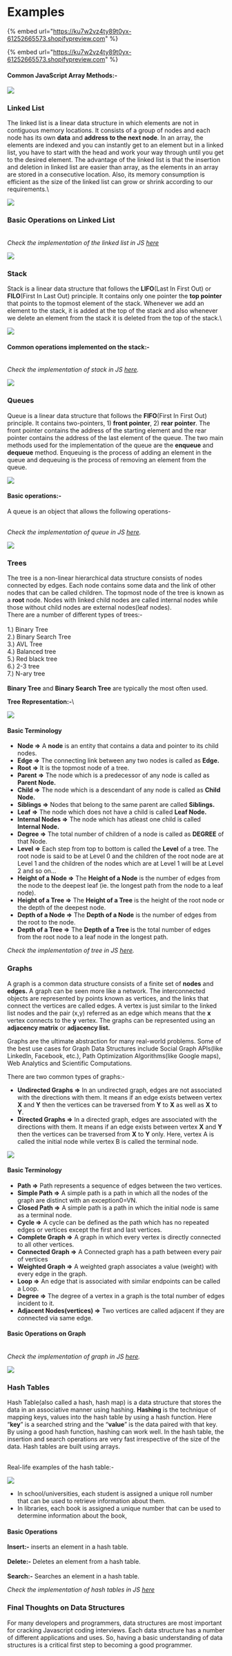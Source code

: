 # Examples

{% embed url="https://ku7w2vz4ty89t0yx-61252665573.shopifypreview.com" %}

{% embed url="https://ku7w2vz4ty89t0yx-61252665573.shopifypreview.com" %}

#### Common JavaScript Array Methods:-

![](https://res.cloudinary.com/practicaldev/image/fetch/s--sO2CO6SE--/c\_limit%2Cf\_auto%2Cfl\_progressive%2Cq\_auto%2Cw\_880/https://dev-to-uploads.s3.amazonaws.com/uploads/articles/y71kt6vkju79jyaniaw0.png)

### Linked List <a href="#linked-list" id="linked-list"></a>

The linked list is a linear data structure in which elements are not in contiguous memory locations. It consists of a group of nodes and each node has its own **data** and **address to the next node**. In an array, the elements are indexed and you can instantly get to an element but in a linked list, you have to start with the head and work your way through until you get to the desired element. The advantage of the linked list is that the insertion and deletion in linked list are easier than array, as the elements in an array are stored in a consecutive location. Also, its memory consumption is efficient as the size of the linked list can grow or shrink according to our requirements.\\

![](https://res.cloudinary.com/practicaldev/image/fetch/s--gukqRKbB--/c\_limit%2Cf\_auto%2Cfl\_progressive%2Cq\_auto%2Cw\_880/https://cdn.hashnode.com/res/hashnode/image/upload/v1619623950414/hFovrOEhj.png)

### Basic Operations on Linked List <a href="#basic-operations-on-linked-list" id="basic-operations-on-linked-list"></a>

\
_Check the implementation of the linked list in JS_ [_here_](https://www.freecodecamp.org/news/implementing-a-linked-list-in-javascript/#:\~:text=A%20linked%20list%20is%20a%20linear%20data%20structure%20similar%20to%20an%20array.\&text=Rather%20each%20element%20is%20a,be%20any%20valid%20data%20type.)

![](https://res.cloudinary.com/practicaldev/image/fetch/s--RkhmIm6g--/c\_limit%2Cf\_auto%2Cfl\_progressive%2Cq\_auto%2Cw\_880/https://cdn.hashnode.com/res/hashnode/image/upload/v1619625266982/xq4I6d54B.png)

### Stack <a href="#stack" id="stack"></a>

Stack is a linear data structure that follows the **LIFO**(Last In First Out) or **FILO**(First In Last Out) principle. It contains only one pointer the **top pointer** that points to the topmost element of the stack. Whenever we add an element to the stack, it is added at the top of the stack and also whenever we delete an element from the stack it is deleted from the top of the stack.\\

![](https://res.cloudinary.com/practicaldev/image/fetch/s--ZQVb0uUv--/c\_limit%2Cf\_auto%2Cfl\_progressive%2Cq\_auto%2Cw\_880/https://cdn.hashnode.com/res/hashnode/image/upload/v1619525079548/nmLn6pEVy.jpeg)

#### Common operations implemented on the stack:- <a href="#common-operations-implemented-on-the-stack" id="common-operations-implemented-on-the-stack"></a>

\
_Check the implementation of stack in JS_ [_here_](https://betterprogramming.pub/implementing-a-stack-in-javascript-73d1aa0483c1)_._

![](https://res.cloudinary.com/practicaldev/image/fetch/s--9cTWdwcp--/c\_limit%2Cf\_auto%2Cfl\_progressive%2Cq\_auto%2Cw\_880/https://cdn.hashnode.com/res/hashnode/image/upload/v1619526090516/2P5WskswF.png)

### Queues <a href="#queues" id="queues"></a>

Queue is a linear data structure that follows the **FIFO**(First In First Out) principle. It contains two-pointers, 1) **front pointer**, 2) **rear pointer**. The front pointer contains the address of the starting element and the rear pointer contains the address of the last element of the queue. The two main methods used for the implementation of the queue are the **enqueue** and **dequeue** method. Enqueuing is the process of adding an element in the queue and dequeuing is the process of removing an element from the queue.

![](https://res.cloudinary.com/practicaldev/image/fetch/s--I2JzCIZt--/c\_limit%2Cf\_auto%2Cfl\_progressive%2Cq\_auto%2Cw\_880/https://cdn.hashnode.com/res/hashnode/image/upload/v1619612564546/wKa7IZvmD.png)

#### Basic operations:- <a href="#basic-operations" id="basic-operations"></a>

A queue is an object that allows the following operations-

\
_Check the implementation of queue in JS_ [_here_](https://dmitripavlutin.com/javascript-queue/)_._

![](https://res.cloudinary.com/practicaldev/image/fetch/s--e3W8a\_Sd--/c\_limit%2Cf\_auto%2Cfl\_progressive%2Cq\_auto%2Cw\_880/https://cdn.hashnode.com/res/hashnode/image/upload/v1619613224843/jiUo18FFX.png)

### Trees <a href="#trees" id="trees"></a>

The tree is a non-linear hierarchical data structure consists of nodes connected by edges. Each node contains some data and the link of other nodes that can be called children. The topmost node of the tree is known as a **root** node. Nodes with linked child nodes are called internal nodes while those without child nodes are external nodes(leaf nodes).\
There are a number of different types of trees:-\
\
1.) Binary Tree\
2.) Binary Search Tree\
3.) AVL Tree\
4.) Balanced tree\
5.) Red black tree\
6.) 2-3 tree\
7.) N-ary tree\
\
**Binary Tree** and **Binary Search Tree** are typically the most often used.

**Tree Representation:-**\\

![](https://res.cloudinary.com/practicaldev/image/fetch/s--9CQr3s2m--/c\_limit%2Cf\_auto%2Cfl\_progressive%2Cq\_auto%2Cw\_880/https://cdn.hashnode.com/res/hashnode/image/upload/v1619673843805/\_hGOGZEAT.png)

#### Basic Terminology <a href="#basic-terminology" id="basic-terminology"></a>

* **Node =>** A **node** is an entity that contains a data and pointer to its child nodes.
* **Edge =>** The connecting link between any two nodes is called as **Edge.**
* **Root =>** It is the topmost node of a tree.
* **Parent =>** The node which is a predecessor of any node is called as **Parent Node.**
* **Child =>** The node which is a descendant of any node is called as **Child Node.**
* **Siblings =>** Nodes that belong to the same parent are called **Siblings.**
* **Leaf =>** The node which does not have a child is called **Leaf Node.**
* **Internal Nodes =>** The node which has atleast one child is called **Internal Node.**
* **Degree =>** The total number of children of a node is called as **DEGREE** of that Node.
* **Level =>** Each step from top to bottom is called the **Level** of a tree. The root node is said to be at Level 0 and the children of the root node are at Level 1 and the children of the nodes which are at Level 1 will be at Level 2 and so on...
* **Height of a Node =>** The **Height of a Node** is the number of edges from the node to the deepest leaf (ie. the longest path from the node to a leaf node).
* **Height of a Tree =>** The **Height of a Tree** is the height of the root node or the depth of the deepest node.
* **Depth of a Node =>** The **Depth of a Node** is the number of edges from the root to the node.
* **Depth of a Tree =>** The **Depth of a Tree** is the total number of edges from the root node to a leaf node in the longest path.

_Check the implementation of tree in JS_ [_here_](https://code.tutsplus.com/articles/data-structures-with-javascript-tree--cms-23393)_._

### Graphs <a href="#graphs" id="graphs"></a>

A graph is a common data structure consists of a finite set of **nodes** and **edges.** A graph can be seen more like a network. The interconnected objects are represented by points known as vertices, and the links that connect the vertices are called edges. A vertex is just similar to the linked list nodes and the pair (x,y) referred as an edge which means that the **x** vertex connects to the **y** vertex. The graphs can be represented using an **adjacency matrix** or **adjacency list.**

Graphs are the ultimate abstraction for many real-world problems. Some of the best use cases for Graph Data Structures include Social Graph APIs(like LinkedIn, Facebook, etc.), Path Optimization Algorithms(like Google maps), Web Analytics and Scientific Computations.

There are two common types of graphs:-

* **Undirected Graphs =>** In an undirected graph, edges are not associated with the directions with them. It means if an edge exists between vertex **X** and **Y** then the vertices can be traversed from **Y** to **X** as well as **X** to **Y**.
* **Directed Graphs =>** In a directed graph, edges are associated with the directions with them. It means if an edge exists between vertex **X** and **Y** then the vertices can be traversed from **X** to **Y** only. Here, vertex A is called the initial node while vertex B is called the terminal node.

![](https://res.cloudinary.com/practicaldev/image/fetch/s--phbRt-pX--/c\_limit%2Cf\_auto%2Cfl\_progressive%2Cq\_auto%2Cw\_880/https://cdn.hashnode.com/res/hashnode/image/upload/v1619682270680/KHwQoSq\_Q.png)

#### Basic Terminology <a href="#basic-terminology" id="basic-terminology"></a>

* **Path =>** Path represents a sequence of edges between the two vertices.
* **Simple Path =>** A simple path is a path in which all the nodes of the graph are distinct with an exception0=VN.
* **Closed Path =>** A simple path is a path in which the initial node is same as a terminal node.
* **Cycle =>** A cycle can be defined as the path which has no repeated edges or vertices except the first and last vertices.
* **Complete Graph =>** A graph in which every vertex is directly connected to all other vertices.
* **Connected Graph =>** A Connected graph has a path between every pair of vertices
* **Weighted Graph =>** A weighted graph associates a value (weight) with every edge in the graph.
* **Loop =>** An edge that is associated with similar endpoints can be called a Loop.
* **Degree =>** The degree of a vertex in a graph is the total number of edges incident to it.
* **Adjacent Nodes(vertices) =>** Two vertices are called adjacent if they are connected via same edge.

#### Basic Operations on Graph <a href="#basic-operations-on-graph" id="basic-operations-on-graph"></a>

\
_Check the implementation of graph in JS_ [_here_](https://www.freecodecamp.org/news/8-essential-graph-algorithms-in-javascript/)_._

![](https://res.cloudinary.com/practicaldev/image/fetch/s--pceC6j66--/c\_limit%2Cf\_auto%2Cfl\_progressive%2Cq\_auto%2Cw\_880/https://cdn.hashnode.com/res/hashnode/image/upload/v1619689452989/44OkV4BZV.png)

### Hash Tables <a href="#hash-tables" id="hash-tables"></a>

Hash Table(also called a hash, hash map) is a data structure that stores the data in an associative manner using hashing. **Hashing** is the technique of mapping keys, values into the hash table by using a hash function. Here “**key**” is a searched string and the “**value**” is the data paired with that key. By using a good hash function, hashing can work well. In the hash table, the insertion and search operations are very fast irrespective of the size of the data. Hash tables are built using arrays.

\
Real-life examples of the hash table:-

![](https://res.cloudinary.com/practicaldev/image/fetch/s--A0x8BqVS--/c\_limit%2Cf\_auto%2Cfl\_progressive%2Cq\_auto%2Cw\_880/https://cdn.hashnode.com/res/hashnode/image/upload/v1619693189772/3q-I1nCBt.png)

* In school/universities, each student is assigned a unique roll number that can be used to retrieve information about them.
* In libraries, each book is assigned a unique number that can be used to determine information about the book,

#### Basic Operations <a href="#basic-operations" id="basic-operations"></a>

**Insert:-** inserts an element in a hash table.\
\
**Delete:-** Deletes an element from a hash table.\
\
**Search:-** Searches an element in a hash table.

_Check the implementation of hash tables in JS_ [_here_](https://www.educative.io/blog/data-strucutres-hash-table-javascript)

### Final Thoughts on Data Structures <a href="#final-thoughts-on-data-structures" id="final-thoughts-on-data-structures"></a>

For many developers and programmers, data structures are most important for cracking Javascript coding interviews. Each data structure has a number of different applications and uses. So, having a basic understanding of data structures is a critical first step to becoming a good programmer.
